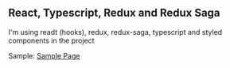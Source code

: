 ## React, Typescript, Redux and Redux Saga

I'm using readt (hooks), redux, redux-saga, typescript and styled components in the project

Sample:
[Sample Page](https://thomazot.github.io/react-typescript-styled-components/)
